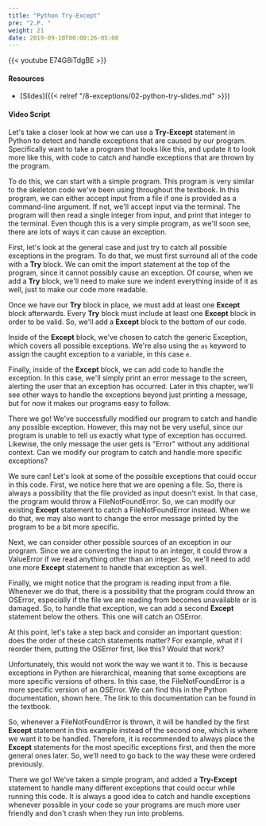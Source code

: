 ```yaml
---
title: "Python Try-Except"
pre: "2.P. "
weight: 21
date: 2019-09-10T00:00:26-05:00
---
```


{{< youtube E74G8iTdgBE >}}

#### Resources

* [Slides]({{< relref "/8-exceptions/02-python-try-slides.md" >}})

#### Video Script

Let's take a closer look at how we can use a **Try-Except** statement in Python to detect and handle exceptions that are caused by our program. Specifically want to take a program that looks like this, and update it to look more like this, with code to catch and handle exceptions that are thrown by the program.

To do this, we can start with a simple program. This program is very similar to the skeleton code we've been using throughout the textbook. In this program, we can either accept input from a file if one is provided as a command-line argument. If not, we'll accept input via the terminal. The program will then read a single integer from input, and print that integer to the terminal. Even though this is a very simple program, as we'll soon see, there are lots of ways it can cause an exception.

First, let's look at the general case and just try to catch all possible exceptions in the program. To do that, we must first surround all of the code with a **Try** block. We can omit the import statement at the top of the program, since it cannot possibly cause an exception. Of course, when we add a **Try** block, we'll need to make sure we indent everything inside of it as well, just to make our code more readable.

Once we have our **Try** block in place, we must add at least one **Except** block afterwards. Every **Try** block must include at least one **Except** block in order to be valid. So, we'll add a **Except** block to the bottom of our code.

Inside of the **Except** block, we've chosen to catch the generic Exception, which covers all possible exceptions. We're also using the `as` keyword to assign the caught exception to a variable, in this case `e`.

Finally, inside of the **Except** block, we can add code to handle the exception. In this case, we'll simply print an error message to the screen, alerting the user that an exception has occurred. Later in this chapter, we'll see other ways to handle the exceptions beyond just printing a message, but for now it makes our programs easy to follow.

There we go! We've successfully modified our program to catch and handle any possible exception. However, this may not be very useful, since our program is unable to tell us exactly what type of exception has occurred. Likewise, the only message the user gets is "Error" without any additional context. Can we modify our program to catch and handle more specific exceptions?

We sure can! Let's look at some of the possible exceptions that could occur in this code. First, we notice here that we are opening a file. So, there is always a possibility that the file provided as input doesn't exist. In that case, the program would throw a FileNotFoundError. So, we can modify our existing **Except** statement to catch a FileNotFoundError instead. When we do that, we may also want to change the error message printed by the program to be a bit more specific.

Next, we can consider other possible sources of an exception in our program. Since we are converting the input to an integer, it could throw a ValueError if we read anything other than an integer. So, we'll need to add one more **Except** statement to handle that exception as well.

Finally, we might notice that the program is reading input from a file. Whenever we do that, there is a possibility that the program could throw an OSError, especially if the file we are reading from becomes unavailable or is damaged. So, to handle that exception, we can add a second **Except** statement below the others. This one will catch an OSError.

At this point, let's take a step back and consider an important question: does the order of these catch statements matter? For example, what if I reorder them, putting the OSError first, like this? Would that work?

Unfortunately, this would not work the way we want it to. This is because exceptions in Python are hierarchical, meaning that some exceptions are more specific versions of others. In this case, the FileNotFoundError is a more specific version of an OSError. We can find this in the Python documentation, shown here. The link to this documentation can be found in the textbook.

So, whenever a FileNotFoundError is thrown, it will be handled by the first **Except** statement in this example instead of the second one, which is where we want it to be handled. Therefore, it is recommended to always place the **Except** statements for the most specific exceptions first, and then the more general ones later. So, we'll need to go back to the way these were ordered previously.

There we go! We've taken a simple program, and added a **Try-Except** statement to handle many different exceptions that could occur while running this code. It is always a good idea to catch and handle exceptions whenever possible in your code so your programs are much more user friendly and don't crash when they run into problems.
